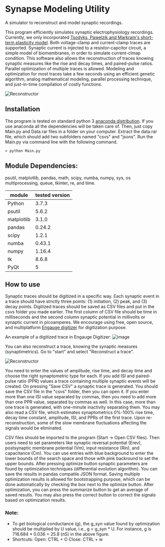 # Synapse Modeling Utility
A simulator to reconstruct and model synaptic recordings.

This program efficiently simulates synaptic electrophysiology recordings. Currently, we only incorporated [Tsodyks, Pawelzik and Markram's short-term plasticity model](https://pubmed.ncbi.nlm.nih.gov/9573407/). Both voltage-clamp and current-clamp traces are supported. Synaptic current is injected to a resistor-capcitor circuit, a simple model of biomembranes, in order to simulate current-clmap condition. This software also allows the reconstruction of traces knowing synaptic measures like the rise and decay times, and paired-pulse ratios. Parallel optimization of multiple traces is allowed. Modeling and optimization for most traces take a few seconds using an efficient genetic algorithm, analog mathematical modeling, parallel processing technique, and just-in-time compilation of costly functions.

![Reconstructor](https://user-images.githubusercontent.com/18602635/110882512-0da98300-82b0-11eb-90c7-5c3a3cad1eda.png)

## Installation
The program is tested on standard python 3 [anaconda distribution](https://www.anaconda.com/distribution/). If you use anaconda all the dependencies will be taken care of. Then, just copy Main.py and Data.rar files in a folder on your computer. Extract the data.rar file, which should add two subfolders named "csvs" and "jsons". Run the Main.py via command line with the following command.

```{cmd}
> python Main.py
```

## Module Dependencies:
psutil, matplotlib, pandas, math, scipy, numba, numpy, sys, os multiprocessing, queue, tkinter, re, and time.

|module|tested version|
|---|---|
|Python|3.7.3|
|psutil|5.6.2|
|matplotlib|3.1.0|
|pandas|0.24.2|
|scipy|1.2.1|
|numba|0.43.1|
|numpy|1.16.4|
|tk|8.6.8|
|PyQt|5|


## How to use
Synaptic traces should be digitized in a specific way. Each synaptic event in a trace should have strictly three points: (1) initiation, (2) peak, and (3) decay points. Digitized traces should be saved as CSV files and put in the csvs folder you made earlier. The first column of CSV file should be time in milliseconds and the second column synaptic potential in millivolts or synaptic current in picoamperes. We encourage using free, open source, and multiplatform [Engauge digitizer](https://github.com/markummitchell/engauge-digitizer/releases) for digitization purpose.

An example of a digitized trace in Engauge Digitizer:
![image](https://user-images.githubusercontent.com/18602635/59129236-3ca3ff80-893a-11e9-858d-bb6e74625ea6.png)

You can also reconstruct a trace, knowing the synaptic measures (synaptimetrics). Go to "start" and select "Reconstruct a trace".

![Reconstructor](https://user-images.githubusercontent.com/18602635/110882512-0da98300-82b0-11eb-90c7-5c3a3cad1eda.png)

You need to enter the values of amplitude, rise time, and decay time and choose the right synaptometric type for each. If you add ISI and paired-pulse ratio (PPR) values a trace containing multiple synaptic events will be created. On pressing "Save CSV" a synaptic trace is generated. You should save the CSV file in the "csvs" folder, then you can open it. If you enter more than one ISI value separated by commas, then you need to add more than one PPR value, separated by commas as well. In this case, more than one trace is generated, with one-minute inactivity separating them. You may also read a CSV file, which estimates synaptometrics 0%-100% rise time, decay time constant, amplitude, ISI, and PPRs of the first trace. Upon re-reconstruction, some of the slow membrane fluctuations affecting the signals would be eliminated.

CSV files should be imported to the program (Start -> Open CSV files). Then users need to set parameters like synaptic reversal potential (Erev), postsynaptic membrane potential (Vm), input resistance (Rin), and capacitance (Cm). You can use entries with blue background to enter the lower bounds of the search space and those with pink backround to set the upper bounds. After pressing optimize button synaptic parameters are found by optimization techniques (differential evolution algorithm). You can save the results in pandas compatile JSON format. Saving multiple optimization results is allowed for bootstrapping purpose, which can be done automatically by checking the box next to the optimize button. After optimization, you can press the summarize button to get an average of saved resutls. You may also press the correct button to correct the signals based on optimization results.

### Note:
* To get biological conductance (g), the g_syn value found by optimization should be multiplied by U value, i.e., g = g_syn * U. For instance, g is 716.684 * 0.036 = 25.8 (nS) in the above figure.
* Shortcuts: 
Open: CTRL + O
Close: CTRL + w
